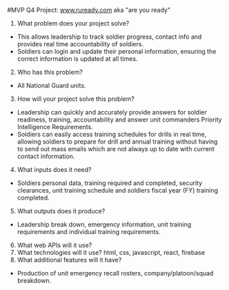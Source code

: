 #MVP Q4 Project: www.ruready.com aka "are you ready"
1. What problem does your project solve?
-  This allows leadership to track soldier progress, contact info and provides real time      accountability of soldiers.
-  Soldiers can login and update their personal information, ensuring the correct information is updated at all times.
2. Who has this problem?
-  All National Guard units.
3. How will your project solve this problem?
-  Leadership can quickly and accurately provide answers for soldier readiness, training, accountability and answer unit commanders Priority Intelligence Requirements.
-  Soldiers can easily access training schedules for drills in real time, allowing soldiers to prepare for drill and annual training without having to send out mass emails which are not always up to date with current contact information.
4. What inputs does it need?
-  Soldiers personal data, training required and completed, security clearances, unit training schedule and soldiers fiscal year (FY) training completed.
5. What outputs does it produce?
-  Leadership break down, emergency information, unit training requirements and individual training requirements.
6. What web APIs will it use?
7. What technologies will it use? html, css, javascript, react, firebase
8. What additional features will it have?
-  Production of unit emergency recall rosters, company/platoon/squad breakdown.

